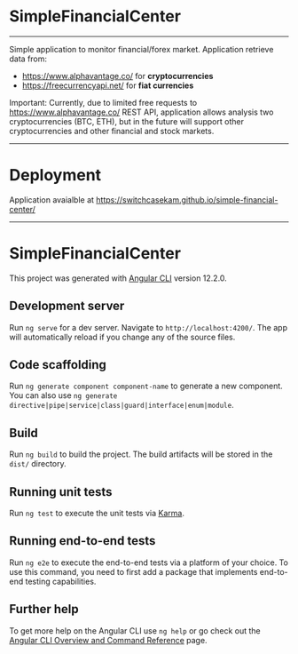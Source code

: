 # SimpleFinancialCenter

---

Simple application to monitor financial/forex market.
Application retrieve data from:
- https://www.alphavantage.co/ for **cryptocurrencies**
- https://freecurrencyapi.net/ for **fiat currencies**

Important:
Currently, due to limited free requests to https://www.alphavantage.co/ REST API, application allows analysis two cryptocurrencies (BTC, ETH), but in the future will support other cryptocurrencies and other financial and stock markets.

---
# Deployment
Application avaialble at https://switchcasekam.github.io/simple-financial-center/ 

----


# SimpleFinancialCenter

This project was generated with [Angular CLI](https://github.com/angular/angular-cli) version 12.2.0.

## Development server

Run `ng serve` for a dev server. Navigate to `http://localhost:4200/`. The app will automatically reload if you change any of the source files.

## Code scaffolding

Run `ng generate component component-name` to generate a new component. You can also use `ng generate directive|pipe|service|class|guard|interface|enum|module`.

## Build

Run `ng build` to build the project. The build artifacts will be stored in the `dist/` directory.

## Running unit tests

Run `ng test` to execute the unit tests via [Karma](https://karma-runner.github.io).

## Running end-to-end tests

Run `ng e2e` to execute the end-to-end tests via a platform of your choice. To use this command, you need to first add a package that implements end-to-end testing capabilities.

## Further help

To get more help on the Angular CLI use `ng help` or go check out the [Angular CLI Overview and Command Reference](https://angular.io/cli) page.
